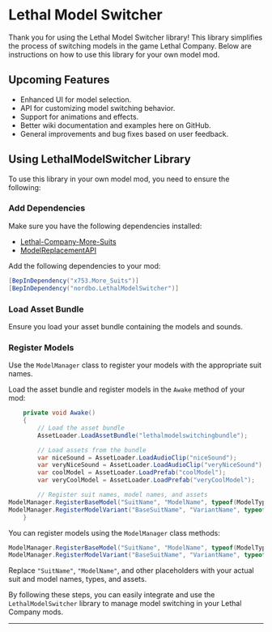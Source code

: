# Lethal Model Switcher

Thank you for using the Lethal Model Switcher library! This library simplifies the process of switching models in the game Lethal Company. Below are instructions on how to use this library for your own model mod.

## Upcoming Features

- Enhanced UI for model selection.
- API for customizing model switching behavior.
- Support for animations and effects.
- Better wiki documentation and examples here on GitHub.
- General improvements and bug fixes based on user feedback.

## Using LethalModelSwitcher Library

To use this library in your own model mod, you need to ensure the following:

### Add Dependencies

Make sure you have the following dependencies installed:
- [Lethal-Company-More-Suits](https://thunderstore.io/c/lethal-company/p/x753/More_Suits/)
- [ModelReplacementAPI](https://thunderstore.io/c/lethal-company/p/BunyaPineTree/ModelReplacementAPI/)

Add the following dependencies to your mod:

```csharp
[BepInDependency("x753.More_Suits")]
[BepInDependency("nordbo.LethalModelSwitcher")]
```

### Load Asset Bundle

Ensure you load your asset bundle containing the models and sounds.

### Register Models

Use the `ModelManager` class to register your models with the appropriate suit names.

Load the asset bundle and register models in the `Awake` method of your mod:

```csharp
    private void Awake()
    {
        // Load the asset bundle
        AssetLoader.LoadAssetBundle("lethalmodelswitchingbundle");

        // Load assets from the bundle
        var niceSound = AssetLoader.LoadAudioClip("niceSound");
        var veryNiceSound = AssetLoader.LoadAudioClip("veryNiceSound");
        var coolModel = AssetLoader.LoadPrefab("coolModel");
        var veryCoolModel = AssetLoader.LoadPrefab("veryCoolModel");

        // Register suit names, model names, and assets
ModelManager.RegisterBaseModel("SuitName", "ModelName", typeof(ModelType), audioClip, modelPrefab);
ModelManager.RegisterModelVariant("BaseSuitName", "VariantName", typeof(VariantType), audioClip, modelPrefab);
    }
```

You can register models using the `ModelManager` class methods:

```csharp
ModelManager.RegisterBaseModel("SuitName", "ModelName", typeof(ModelType), audioClip, modelPrefab);
ModelManager.RegisterModelVariant("BaseSuitName", "VariantName", typeof(VariantType), audioClip, modelPrefab);
```

Replace `"SuitName"`, `"ModelName"`, and other placeholders with your actual suit and model names, types, and assets.

By following these steps, you can easily integrate and use the `LethalModelSwitcher` library to manage model switching in your Lethal Company mods.

---
